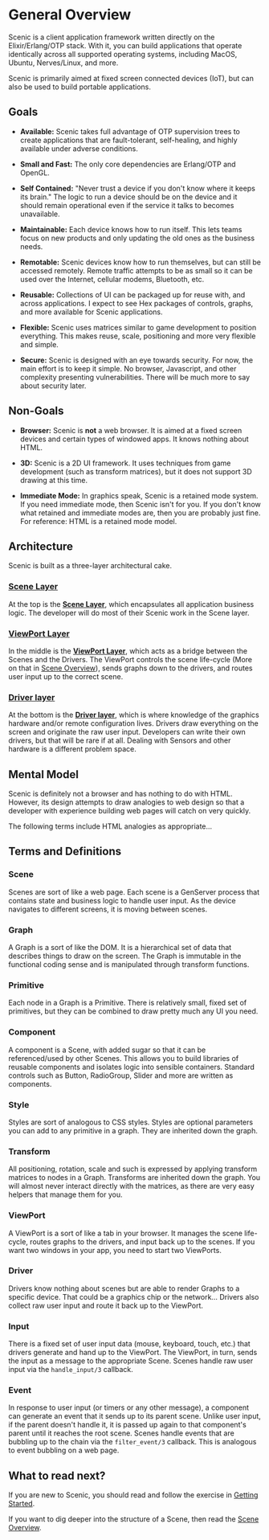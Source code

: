 # General Overview

Scenic is a client application framework written directly on the
Elixir/Erlang/OTP stack. With it, you can build applications that operate
identically across all supported operating systems, including MacOS, Ubuntu,
Nerves/Linux, and more.

Scenic is primarily aimed at fixed screen connected devices (IoT), but can also
be used to build portable applications.

## Goals

- **Available:** Scenic takes full advantage of OTP supervision trees to create
  applications that are fault-tolerant, self-healing, and highly available under
  adverse conditions.

- **Small and Fast:** The only core dependencies are Erlang/OTP and OpenGL.

- **Self Contained:** "Never trust a device if you don't know where it keeps its
  brain." The logic to run a device should be on the device and it should remain
  operational even if the service it talks to becomes unavailable.

- **Maintainable:** Each device knows how to run itself. This lets teams focus
  on new products and only updating the old ones as the business needs.

- **Remotable:** Scenic devices know how to run themselves, but can still be
  accessed remotely. Remote traffic attempts to be as small so it can be used
  over the Internet, cellular modems, Bluetooth, etc.

- **Reusable:** Collections of UI can be packaged up for reuse with, and across
  applications. I expect to see Hex packages of controls, graphs, and more
  available for Scenic applications.

- **Flexible:** Scenic uses matrices similar to game development to position
  everything. This makes reuse, scale, positioning and more very flexible and
  simple.

- **Secure:** Scenic is designed with an eye towards security. For now, the main
  effort is to keep it simple. No browser, Javascript, and other complexity
  presenting vulnerabilities. There will be much more to say about security
  later.

## Non-Goals

- **Browser:** Scenic is **not** a web browser. It is aimed at a fixed screen
  devices and certain types of windowed apps. It knows nothing about HTML.

- **3D:** Scenic is a 2D UI framework. It uses techniques from game development
  (such as transform matrices), but it does not support 3D drawing at this time.

- **Immediate Mode:** In graphics speak, Scenic is a retained mode system. If
  you need immediate mode, then Scenic isn't for you. If you don't know what
  retained and immediate modes are, then you are probably just fine. For
  reference: HTML is a retained mode model.

## Architecture

Scenic is built as a three-layer architectural cake.

### [Scene Layer](overview_scene.html)

At the top is the [**Scene Layer**](overview_scene.html), which encapsulates all
application business logic. The developer will do most of their Scenic work in
the Scene layer.

### [ViewPort Layer](overview_viewport.html)

In the middle is the [**ViewPort Layer**](overview_viewport.html), which acts as
a bridge between the Scenes and the Drivers. The ViewPort controls the scene
life-cycle (More on that in [Scene Overview](overview_scene.html)), sends graphs
down to the drivers, and routes user input up to the correct scene.

### [Driver layer](overview_driver.html)

At the bottom is the [**Driver layer**](overview_driver.html), which is where
knowledge of the graphics hardware and/or remote configuration lives. Drivers
draw everything on the screen and originate the raw user input. Developers can
write their own drivers, but that will be rare if at all. Dealing with Sensors
and other hardware is a different problem space.

## Mental Model

Scenic is definitely not a browser and has nothing to do with HTML. However, its
design attempts to draw analogies to web design so that a developer with
experience building web pages will catch on very quickly.

The following terms include HTML analogies as appropriate…

## Terms and Definitions

### Scene

Scenes are sort of like a web page. Each scene is a GenServer process that
contains state and business logic to handle user input. As the device navigates
to different screens, it is moving between scenes.

### Graph

A Graph is a sort of like the DOM. It is a hierarchical set of data that
describes things to draw on the screen. The Graph is immutable in the functional
coding sense and is manipulated through transform functions.

### Primitive

Each node in a Graph is a Primitive. There is relatively small, fixed set of
primitives, but they can be combined to draw pretty much any UI you need.

### Component

A component is a Scene, with added sugar so that it can be referenced/used by
other Scenes. This allows you to build libraries of reusable components and
isolates logic into sensible containers. Standard controls such as Button,
RadioGroup, Slider and more are written as components.

### Style

Styles are sort of analogous to CSS styles. Styles are optional parameters you
can add to any primitive in a graph. They are inherited down the graph.

### Transform

All positioning, rotation, scale and such is expressed by applying transform
matrices to nodes in a Graph. Transforms are inherited down the graph. You will
almost never interact directly with the matrices, as there are very easy helpers
that manage them for you.

### ViewPort

A ViewPort is a sort of like a tab in your browser. It manages the scene
life-cycle, routes graphs to the drivers, and input back up to the scenes. If
you want two windows in your app, you need to start two ViewPorts.

### Driver

Drivers know nothing about scenes but are able to render Graphs to a specific
device. That could be a graphics chip or the network… Drivers also collect raw
user input and route it back up to the ViewPort.

### Input

There is a fixed set of user input data (mouse, keyboard, touch, etc.) that
drivers generate and hand up to the ViewPort. The ViewPort, in turn, sends the
input as a message to the appropriate Scene. Scenes handle raw user input via
the `handle_input/3` callback.

### Event

In response to user input (or timers or any other message), a component can
generate an event that it sends up to its parent scene. Unlike user input, if
the parent doesn't handle it, it is passed up again to that component's parent
until it reaches the root scene. Scenes handle events that are bubbling up to
the chain via the `filter_event/3` callback. This is analogous to event bubbling
on a web page.

## What to read next?

If you are new to Scenic, you should read and follow the exercise in [Getting Started](getting_started.html).

If you want to dig deeper into the structure of a Scene, then read the [Scene Overview](overview_scene.html).
